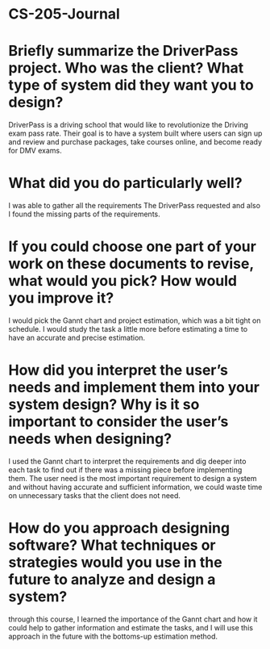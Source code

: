 # CS-205-Journal

# Briefly summarize the DriverPass project. Who was the client? What type of system did they want you to design?
DriverPass is a driving school that would like to revolutionize the Driving exam pass rate. Their goal is to have a system built where users can sign up and review and purchase packages, take courses online, and become ready for DMV exams.

# What did you do particularly well?
I was able to gather all the requirements The DriverPass requested and also I found the missing parts of the requirements. 


# If you could choose one part of your work on these documents to revise, what would you pick? How would you improve it?
I would pick the Gannt chart and project estimation, which was a bit tight on schedule. I would study the task a little more before estimating a time to have an accurate and precise estimation.

# How did you interpret the user’s needs and implement them into your system design? Why is it so important to consider the user’s needs when designing?
I used the Gannt chart to interpret the requirements and dig deeper into each task to find out if there was a missing piece before implementing them. The user need is the most important requirement to design a system and without having accurate and sufficient information, we could waste time on unnecessary tasks that the client does not need.

# How do you approach designing software? What techniques or strategies would you use in the future to analyze and design a system?
through this course, I learned the importance of the Gannt chart and how it could help to gather information and estimate the tasks, and I will use this approach in the future with the bottoms-up estimation method.

